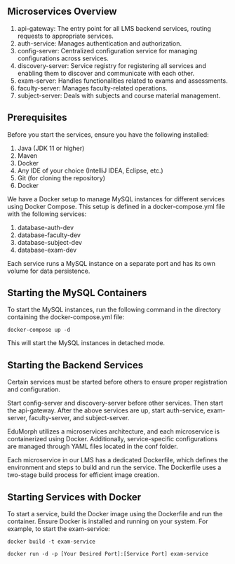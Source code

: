 ## Microservices Overview
1. api-gateway: The entry point for all LMS backend services, routing requests to appropriate services.
2. auth-service: Manages authentication and authorization.
3. config-server: Centralized configuration service for managing configurations across services.
4. discovery-server: Service registry for registering all services and enabling them to discover and communicate with each other.
5. exam-server: Handles functionalities related to exams and assessments.
6. faculty-server: Manages faculty-related operations.
7. subject-server: Deals with subjects and course material management.


## Prerequisites
Before you start the services, ensure you have the following installed:

1. Java (JDK 11 or higher)
2. Maven
3. Docker
4. Any IDE of your choice (IntelliJ IDEA, Eclipse, etc.)
5. Git (for cloning the repository)
6. Docker 

We have a Docker setup to manage MySQL instances for different services using Docker Compose. This setup is defined in a docker-compose.yml file with the following services:

1. database-auth-dev
2. database-faculty-dev
3. database-subject-dev
4. database-exam-dev

Each service runs a MySQL instance on a separate port and has its own volume for data persistence.

## Starting the MySQL Containers
To start the MySQL instances, run the following command in the directory containing the docker-compose.yml file:

`docker-compose up -d`

This will start the MySQL instances in detached mode.

## Starting the Backend Services
Certain services must be started before others to ensure proper registration and configuration.

Start config-server and discovery-server before other services. Then start the api-gateway. After the above services are up, start auth-service, exam-server, faculty-server, and subject-server.

EduMorph utilizes a microservices architecture, and each microservice is containerized using Docker. Additionally, service-specific configurations are managed through YAML files located in the conf folder.

Each microservice in our LMS has a dedicated Dockerfile, which defines the environment and steps to build and run the service. The Dockerfile uses a two-stage build process for efficient image creation.

## Starting Services with Docker
To start a service, build the Docker image using the Dockerfile and run the container. Ensure Docker is installed and running on your system. For example, to start the exam-service:

`docker build -t exam-service`

`docker run -d -p [Your Desired Port]:[Service Port] exam-service`
